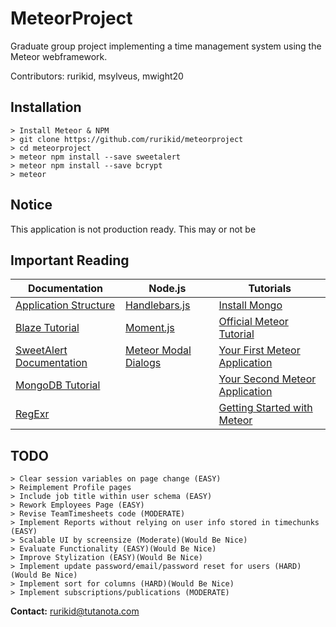 # MeteorProject
Graduate group project implementing a time management system using the Meteor webframework.

Contributors: rurikid, msylveus, mwight20

**Installation**
--------------------------------------------
```
> Install Meteor & NPM
> git clone https://github.com/rurikid/meteorproject
> cd meteorproject
> meteor npm install --save sweetalert
> meteor npm install --save bcrypt
> meteor
```

**Notice**
--------------------------------------------
This application is not production ready. This may or not be 

**Important Reading**
--------------------------------------------

Documentation | Node.js | Tutorials 
-----------------------|---------|----------
[Application Structure](https://guide.meteor.com/structure.html) | [Handlebars.js](http://handlebarsjs.com/) | [Install Mongo](https://docs.mongodb.com/manual/administration/install-community/)
[Blaze Tutorial](http://blazejs.org/guide/introduction.html) | [Moment.js](http://momentjs.com/) | [Official Meteor Tutorial](https://www.meteor.com/tutorials/blaze/creating-an-app)
[SweetAlert Documentation](https://sweetalert.js.org/docs/) | [Meteor Modal Dialogs](https://experimentingwithcode.com/modal-dialogs-part-2/) | [Your First Meteor Application](http://meteortips.com/first-meteor-tutorial/)
[MongoDB Tutorial](https://www.tutorialspoint.com/mongodb/index.htm) | | [Your Second Meteor Application](http://meteortips.com/second-meteor-tutorial/)
[RegExr](https://regexr.com/) | | [Getting Started with Meteor](https://themeteorchef.com/tutorials/getting-started-with-meteor)

**TODO**
--------------------------------------------
```
> Clear session variables on page change (EASY)
> Reimplement Profile pages
> Include job title within user schema (EASY)
> Rework Employees Page (EASY)
> Revise TeamTimesheets code (MODERATE)
> Implement Reports without relying on user info stored in timechunks (EASY)
> Scalable UI by screensize (Moderate)(Would Be Nice)
> Evaluate Functionality (EASY)(Would Be Nice)
> Improve Stylization (EASY)(Would Be Nice)
> Implement update password/email/password reset for users (HARD)(Would Be Nice)
> Implement sort for columns (HARD)(Would Be Nice)
> Implement subscriptions/publications (MODERATE)
```

**Contact:**
rurikid@tutanota.com
